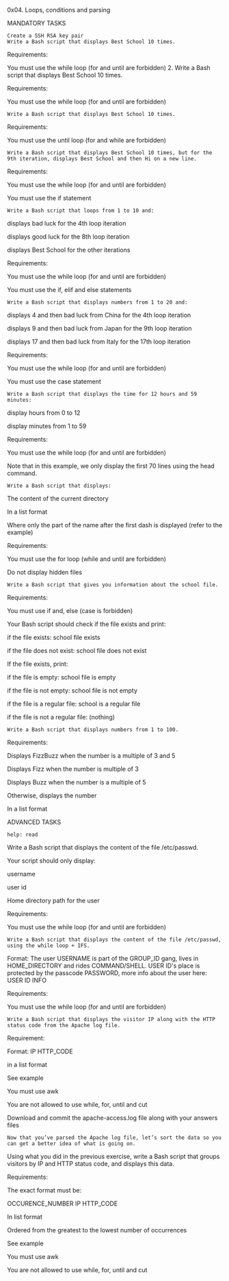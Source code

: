

0x04. Loops, conditions and parsing

MANDATORY TASKS

    Create a SSH RSA key pair
    Write a Bash script that displays Best School 10 times.

Requirements:

You must use the while loop (for and until are forbidden) 2. Write a Bash script that displays Best School 10 times.

Requirements:

You must use the while loop (for and until are forbidden)

    Write a Bash script that displays Best School 10 times.

Requirements:

You must use the until loop (for and while are forbidden)

    Write a Bash script that displays Best School 10 times, but for the 9th iteration, displays Best School and then Hi on a new line.

Requirements:

You must use the while loop (for and until are forbidden)

You must use the if statement

    Write a Bash script that loops from 1 to 10 and:

displays bad luck for the 4th loop iteration

displays good luck for the 8th loop iteration

displays Best School for the other iterations

Requirements:

You must use the while loop (for and until are forbidden)

You must use the if, elif and else statements

    Write a Bash script that displays numbers from 1 to 20 and:

displays 4 and then bad luck from China for the 4th loop iteration

displays 9 and then bad luck from Japan for the 9th loop iteration

displays 17 and then bad luck from Italy for the 17th loop iteration

Requirements:

You must use the while loop (for and until are forbidden)

You must use the case statement

    Write a Bash script that displays the time for 12 hours and 59 minutes:

display hours from 0 to 12

display minutes from 1 to 59

Requirements:

You must use the while loop (for and until are forbidden)

Note that in this example, we only display the first 70 lines using the head command.

    Write a Bash script that displays:

The content of the current directory

In a list format

Where only the part of the name after the first dash is displayed (refer to the example)

Requirements:

You must use the for loop (while and until are forbidden)

Do not display hidden files

    Write a Bash script that gives you information about the school file.

Requirements:

You must use if and, else (case is forbidden)

Your Bash script should check if the file exists and print:

if the file exists: school file exists

if the file does not exist: school file does not exist

If the file exists, print:

if the file is empty: school file is empty

if the file is not empty: school file is not empty

if the file is a regular file: school is a regular file

if the file is not a regular file: (nothing)

    Write a Bash script that displays numbers from 1 to 100.

Requirements:

Displays FizzBuzz when the number is a multiple of 3 and 5

Displays Fizz when the number is multiple of 3

Displays Buzz when the number is a multiple of 5

Otherwise, displays the number

In a list format

ADVANCED TASKS

    help: read

Write a Bash script that displays the content of the file /etc/passwd.

Your script should only display:

username

user id

Home directory path for the user

Requirements:

You must use the while loop (for and until are forbidden)

    Write a Bash script that displays the content of the file /etc/passwd, using the while loop + IFS.

Format: The user USERNAME is part of the GROUP_ID gang, lives in HOME_DIRECTORY and rides COMMAND/SHELL. USER ID's place is protected by the passcode PASSWORD, more info about the user here: USER ID INFO

Requirements:

You must use the while loop (for and until are forbidden)

    Write a Bash script that displays the visitor IP along with the HTTP status code from the Apache log file.

Requirement:

Format: IP HTTP_CODE

in a list format

See example

You must use awk

You are not allowed to use while, for, until and cut

Download and commit the apache-access.log file along with your answers files

    Now that you’ve parsed the Apache log file, let’s sort the data so you can get a better idea of what is going on.

Using what you did in the previous exercise, write a Bash script that groups visitors by IP and HTTP status code, and displays this data.

Requirements:

The exact format must be:

OCCURENCE_NUMBER IP HTTP_CODE

In list format

Ordered from the greatest to the lowest number of occurrences

See example

You must use awk

You are not allowed to use while, for, until and cut

